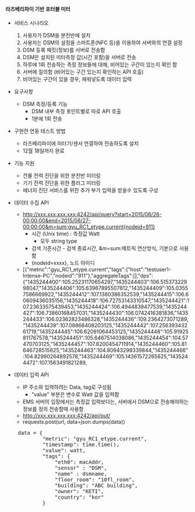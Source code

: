 #### 라즈베리파이 기반 포터블 미터

  - 서비스 시나리오  
    1. 사용자가 DSM을 분전반에 설치
    1. 사용자는 DSM의 설정을 스마트폰(NFC 등)을 이용하여 서버와의 연결 설정
    1. DSM 등록 패킷(정보)를 서버로 전송함
    1. DSM은 설치된 미터측정 값(시간 포함)을 서버로 전송
    1. 하루에 1회 전송하는 측정 정보들에 대해, 비어있는 구간이 있는지 확인 함
      1. 서버에 질의함 (비어있는 구간 있는지 확인하는 API 호출)
      1. 비어있는 구간이 있을 경우, 채워넣도록 데이터 입력 
     
  - 요구사항
    - DSM 측정/등록 기능
      - DSM 내부 측정 포인트별로 따로 API 호출
      - 1분에 1회 전송
  
  - 구현전 연동 테스트 방법
    - 라즈베리파이에 미터기/센서 연결하여 전송하도록 설치  
    - 12월 18일까지 완료

  - 기능 지원
    - 건물 전력 진단을 위한 분전반 미터링
    - 기기 전력 진단을 위한 플러그 미터링
    - 에너지 진단 서비스를 위한 추가 부가 입력을 받을수 있도록 구성

  - 데이터 수집 API 
    - http://xxx.xxx.xxx.xxx:4242/api/query?start=2015/06/26-00:00:00&end=2015/06/27-00:00:00&m=sum:gyu_RC1_etype.current{nodeid=911}
      - 시간 (Unix time) : 측정값 Watt 
        - 모두 string type
      - 검색 기준시간 - 검색 종료시간, &m=sum:메트릭 연산방식, 기본으로 사용함
      - {nodeid=xxxx}, 노드 아이디
    - [{"metric":"gyu_RC1_etype.current","tags":{"host":"testuser1-Intense-PC","nodeid":"911"},"aggregateTags":[],"dps":{"1435244400":105.25231170654297,"1435244403":106.51537322998047,"1435244406":105.63967895507812,"1435244409":105.03557586669922,"1435244412":107.1380386352539,"1435244415":106.60609436035156,"1435244418":106.72753143310547,"1435244421":107.23633575439453,"1435244424":106.4944839477539,"1435244427":106.73860168457031,"1435244430":106.0742416381836,"1435244433":106.02362823486328,"1435244436":109.2364273071289,"1435244439":107.08868408203125,"1435244442":107.25639343261719,"1435244445":106.62091064453125,"1435244448":105.91925811767578,"1435244451":105.6467514038086,"1435244454":104.57470703125,"1435244457":107.8200454711914,"1435244460":105.81646728515625,"1435244463":104.80943298339844,"1435244466":104.82990264892578,"1435244469":105.14361572265625,"1435244472":107.1563491821289,

  - 데이터 입력 API
    - IP 주소와 입력하려는 Data, tag로 구성됨
      - "value" 부분은 변수로 Watt 값을 입력함 
    - EMS 서버의 입장에서는 측정값 입력보다는, 서버에서 DSM으로 전송해야하는 정보를 정의 전송할때 사용함
    - http://xxx.xxx.xxx.xxx:4242/api/put/
    - requests.post(url, data=json.dumps(data))
<pre>
    data = {
			"metric": "gyu_RC1_etype.current",
			"timestamp": time.time(),
			"value": watt,
			"tags": {
				"eth0": macAddr,
				"sensor" : "DSM",
				"name" : dsmname,
				"floor_room": "10fl_room",
				"building": "ABC building",
				"owner": "KETI",
				"country": "kor"
			}
</pre>

